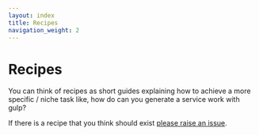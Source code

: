 ```yaml
---
layout: index
title: Recipes
navigation_weight: 2
---
```


# Recipes

You can think of recipes as short guides explaining how to achieve a
more specific / niche task like, how do can you generate a service work
with gulp?

If there is a recipe that you think should exist
[please raise an issue](https://github.com/GoogleChrome/sw-helpers/issues).
